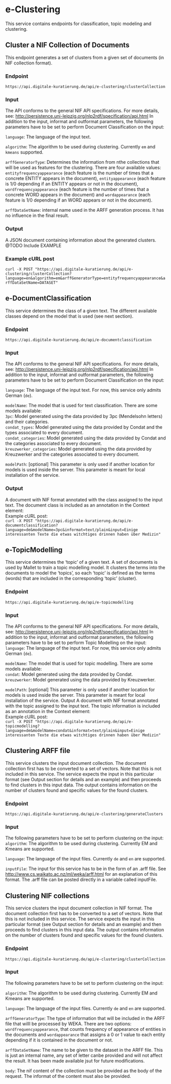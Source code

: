 # e-Clustering

This service contains endpoints for classification, topic modeling and clustering.

## Cluster a NIF Collection of Documents
This endpoint generates a set of clusters from a given set of documents (in NIF collection format). 

### Endpoint
`https://api.digitale-kuratierung.de/api/e-clustering/clusterCollection`

### Input
The API conforms to the general NIF API specifications. For more details, see: http://persistence.uni-leipzig.org/nlp2rdf/specification/api.html
In addition to the input, informat and outformat parameters, the following parameters have to be set to perform Document Classification on the input:  
  
`language`: The language of the input text.  

`algorithm`: The algorithm to be used during clustering. Currently `em` and `kmeans` supported.  

`arffGeneratorType`: Determines the information from nthe collections that will be used as features for the clustering. There are four available values: `entityfrequencyappearance` (each feature is the number of times that a concrete ENTITY appears in the document), `entityappearance` (each feature is 1/0 depending if an ENTITY appears or not in the document), `wordfrequencyappearance` (each feature is the number of times that a concrete WORD appears in the document) and `wordappearance` (each feature is 1/0 depending if an WORD appears or not in the document).

`arffDataSetName`: internal name used in the ARFF generation process. It has no influence in the final result.

### Output
A JSON document containing information about the generated clusters. @TODO Include EXAMPLE  

### Example cURL post

`curl -X POST "https://api.digitale-kuratierung.de/api/e-clustering/clusterCollection?language=en&algorithm=em&arffGeneratorType=entityfrequencyappearance&arffDataSetName=DATASET"`


## e-DocumentClassification
This service determines the class of a given text. The different available classes depend on the model that is used (see next section). 

### Endpoint
`https://api.digitale-kuratierung.de/api/e-documentclassification `

### Input
The API conforms to the general NIF API specifications. For more details, see: http://persistence.uni-leipzig.org/nlp2rdf/specification/api.html
In addition to the input, informat and outformat parameters, the following parameters have to be set to perform Document Classification on the input:  
  
`language`: The language of the input text. For now, this service only admits German (`de`).  
  
`modelName`: The model that is used for text classification. There are some models available:  
`3pc`: Model generated using the data provided by 3pc (Mendelsohn letters) and their categories.  
`condat_types`: Model generated using the data provided by Condat and the types associated to every document.  
`condat_categories`: Model generated using the data provided by Condat and the categories associated to every document.  
`kreuzwerker_categories`: Model generated using the data provided by Kreuzwerker and the categories associated to every document.  

`modelPath`: [optional] This parameter is only used if another location for models is used inside the server. This parameter is meant for local installation of the service.

### Output
A document with NIF format annotated with the class assigned to the input text. The document class is included as an annotation in the Context element:  
Example cURL post:  
`curl -X POST "https://api.digitale-kuratierung.de/api/e-documentclassification?language=de&modelName=3pc&informat=text/plain&input=Einige interessanten Texte die etwas witchtiges drinnen haben über Medizin"`


## e-TopicModelling
This service determines the ‘topic’ of a given text. A set of documents is used by Mallet to train a topic modelling model. It clusters the terms into the documents to model the ‘topics’, so each ‘topic’ is defined as the terms (words) that are included in the corresponding ‘topic’ (cluster). 

### Endpoint
`https://api.digitale-kuratierung.de/api/e-topicmodelling`

### Input
The API conforms to the general NIF API specifications. For more details, see: http://persistence.uni-leipzig.org/nlp2rdf/specification/api.html
In addition to the input, informat and outformat parameters, the following parameters have to be set to perform Topic Modelling on the input:  
`language`: The language of the input text. For now, this service only admits German (`de`).  
  
`modelName`: The model that is used for topic modelling. There are some models available:  
`condat`: Model generated using the data provided by Condat.  
`kreuzwerker`: Model generated using the data provided by Kreuzwerker.    
  
`modelPath`: [optional] This parameter is only used if another location for models is used inside the server. This parameter is meant for local installation of the service.
Output
A document with NIF format annotated with the topic assigned to the input text. The topic information is included as an annotation in the Context element:  
Example cURL post:  
`curl -X POST "https://api.digitale-kuratierung.de/api/e-topicmodelling?language=de&modelName=condat&informat=text/plain&input=Einige interessanten Texte die etwas witchtiges drinnen haben über Medizin"`


## Clustering ARFF file

This service clusters the input document collection. The document collection first has to be converted to a set of vectors. Note that this is not included in this service. The service expects the input in this particular format (see Output section for details and an example) and then proceeds to find clusters in this input data. The output contains information on the number of clusters found and specific values for the found clusters.

### Endpoint
`https://api.digitale-kuratierung.de/api/e-clustering/generateClusters`

### Input
The following parameters have to be set to perform clustering on the input:  
`algorithm`: The algorithm to be used during clustering. Currently EM and Kmeans are supported.  
  
`language`: The language of the input files. Currently `de` and `en` are supported.  

`inputFile`: The input for this service has to be in the form of an .arff file. See http://www.cs.waikato.ac.nz/ml/weka/arff.html for an explanation of this format.
The .arff file can be posted directly in a variable called inputFile.


## Clustering NIF collections

This service clusters the input document collection in NIF format. The document collection first has to be converted to a set of vectors. Note that this is not included in this service. The service expects the input in this particular format (see Output section for details and an example) and then proceeds to find clusters in this input data. The output contains information on the number of clusters found and specific values for the found clusters.

### Endpoint
`https://api.digitale-kuratierung.de/api/e-clustering/clusterCollection`

### Input
The following parameters have to be set to perform clustering on the input:  

`algorithm`: The algorithm to be used during clustering. Currently EM and Kmeans are supported.  

`language`: The language of the input files. Currently `de` and `en` are supported.  

`arffGeneratorType`: The type of information that will be included in the ARFF file that willl be processed by WEKA. There are two options: `wordfrequencyappearance`, that counts frequency of appearance of entities in the documents and `wordappearance` that assigns a 0 or 1 value to each entity depending if it is contained in the document or not.

`arffDataSetName`: The name to be given to the dataset in the ARFF file. This is just an internal name, any set of letter canbe provided and will not affect the result. It has been made available jsut for future modifications.

`body`: The nif content of the collection must be provided as the body of the request. The informat of the content must also be provided.



